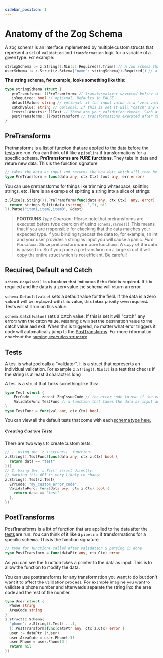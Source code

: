 ```yaml
---
sidebar_position: 1
---
```


# Anatomy of the Zog Schema

A zog schema is an interface implemented by multiple custom structs that represent a set of `validation` and `transformation` logic for a variable of a given type. For example:

```go
stringSchema := z.String().Min(3).Required().Trim() // A zod schema that represents a required string string of minimum 3 characters and will be trimmed for white space
userSchema := z.Struct(z.Schema{"name": stringSchema}).Required() // a zod schema that represents a user struct. Also yes I know that z.Schema might be confusing but think of it as the schema for the struct not a ZogSchema
```

**The string schema, for example, looks something like this:**

```go
type stringSchema struct {
   preTransforms: []PreTransforms // transformations executed before the validation. For example trimming the string
   isRequired: bool // optional. Defaults to FALSE
   defaultValue: string // optional. if the input value is a "zero value" it will be replaced with this. Tests will still run on this value.
   catchValue: string // optional. If this is set it will "catch" any errors, set the destination value to this value and exit
   [tests](#tests): []Test // These are your validation checks. Such as .Min(), .Contains(), etc
   postTransforms: []PostTransform // transformations executed after the validation.
}
```

## PreTransforms

Pretransforms is a list of function that are applied to the data before the [tests](#tests) are run. You can think of it like a `pipeline` if transformations for a specific schema. **PreTransforms are PURE functions**. They take in data and return new data. This is the function signature:

```go
// takes the data as input and returns the new data which will then be passed onto the next functions. If the function returns an error all validation will be skipped & the error will be returned
type PreTransform = func(data any, ctx Ctx) (out any, err error)
```

You can use pretransforms for things like trimming whitespace, splitting strings, etc. Here is an example of splitting a string into a slice of strings:

```go
z.Slice(z.String()).PreTransform(func(data any, ctx Ctx) (any, error) {
  return strings.Split(data.(string), ","), nil
}).Parse("item1,item2,item3", &dest)
```

> **FOOTGUNS**
> *Type Coercion*: Please note that pretransforms are executed before type coercion (if using `schema.Parse()`). This means that if you are responsible for checking that the data matches your expected type. If you blinding typecast the data to, for example, an int and your user provides a string as input you will cause a panic.
> *Pure Functions*: Since pretransforms are pure functions. A copy of the data is passed in. So if you place a preTransform on a large struct it will copy the entire struct which is not efficient. Be careful!

## Required, Default and Catch

`schema.Required()` is a boolean that indicates if the field is required. If it is required and the data is a zero value the schema will return an error.

`schema.Default(value)` sets a default value for the field. If the data is a zero value it will be replaced with this value, this takes priority over required. Tests will still run on this value.

`schema.Catch(value)` sets a catch value. If this is set it will "catch" any errors with the catch value. Meaning it will set the destination value to the catch value and exit. When this is triggered, no matter what error triggers it code will automatically jump to the [PostTransforms](#posttransforms). For more information checkout the [parsing execution structure](/core-concepts/parsing#parsing-execution-structure).

## Tests

A test is what zod calls a "validator". It is a struct that represents an individual validation. For example `z.String().Min(3)` is a test that checks if the string is at least 3 characters long.

A test is a struct that looks something like this:

```go
type Test struct {
	ErrCode      zconst.ZogIssueCode // the error code to use if the validation fails. This helps identify the type of error, for example ErrCodeMin identifies the Min() test
	ValidateFunc TestFunc // a function that takes the data as input and returns a boolean indicating if it is valid or not
}
type TestFunc = func(val any, ctx Ctx) bool
```

You can view all the default tests that come with each [schema type here.](/zog-schemas)

##### Creating Custom Tests

There are two ways to create custom tests:

```go
// 1. Using the `z.TestFunc()` function:
z.String().TestFunc(func(data any, ctx z.Ctx) bool {
  return data == "test"
}))
// 2. Using the `z.Test` struct directly:
// Warning this API is very likely to change
z.String().Test(z.Test{
  ErrCode: "my_custom_error_code",
  ValidateFunc: func(data any, ctx z.Ctx) bool {
    return data == "test"
  },
})
```

## PostTransforms

PostTransforms is a list of function that are applied to the data after the [tests](#tests) are run. You can think of it like a `pipeline` if transformations for a specific schema. This is the function signature:

```go
// type for functions called after validation & parsing is done
type PostTransform = func(dataPtr any, ctx Ctx) error
```

As you can see the function takes a pointer to the data as input. This is to allow the function to modify the data.

You can use posttransforms for any transformation you want to do but don't want it to affect the validation process. For example imagine you want to validate a phone number and afterwards separate the string into the area code and the rest of the number.

```go
type User struct {
  Phone string
  AreaCode string
}
z.Struct(z.Schema{
  "phone": z.String().Test(....),
  }).PostTransform(func(dataPtr any, ctx z.Ctx) error {
  user := dataPtr.(*User)
  user.AreaCode = user.Phone[:3]
  user.Phone = user.Phone[3:]
  return nil
})
```
